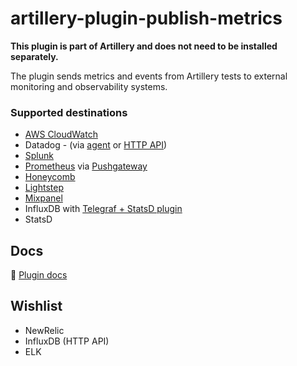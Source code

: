 # artillery-plugin-publish-metrics

**This plugin is part of Artillery and does not need to be installed separately.**

The plugin sends metrics and events from Artillery tests to external monitoring and observability systems.

### Supported destinations

- [AWS CloudWatch](https://docs.aws.amazon.com/AmazonCloudWatch/latest/monitoring/working_with_metrics.html)
- Datadog - (via [agent](https://docs.datadoghq.com/agent/) or [HTTP API](https://docs.datadoghq.com/api/))
- [Splunk](https://splunk.com)
- [Prometheus](https://prometheus.io/docs/concepts/metric_types/) via [Pushgateway](https://prometheus.io/docs/instrumenting/pushing/)
- [Honeycomb](https://honeycomb.io)
- [Lightstep](https://lightstep.com)
- [Mixpanel](https://mixpanel.com)
- InfluxDB with [Telegraf + StatsD plugin](https://github.com/influxdata/telegraf/tree/master/plugins/inputs/statsd)
- StatsD

## Docs

📖 [Plugin docs](https://artillery.io/docs/guides/plugins/plugin-publish-metrics.html)

## Wishlist

- NewRelic
- InfluxDB (HTTP API)
- ELK
